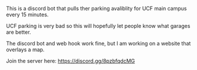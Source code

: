 This is a discord bot that pulls ther parking avaliblity for UCF main campus every 15 minutes.

UCF parking is very bad so this will hopefully let people know what garages are better.

The discord bot and web hook work fine, but I am working on a website that overlays a map.

Join the server here: https://discord.gg/8pzbfqdcMG